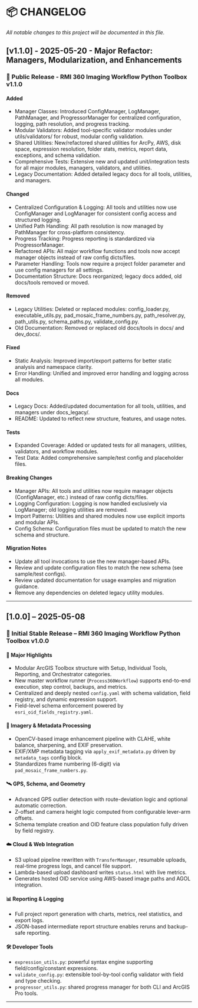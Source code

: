 # 📦 CHANGELOG

_All notable changes to this project will be documented in this file._

## [v1.1.0] - 2025-05-20 - Major Refactor: Managers, Modularization, and Enhancements
### 🚀 Public Release - RMI 360 Imaging Workflow Python Toolbox v1.1.0
#### Added
- Manager Classes: Introduced ConfigManager, LogManager, PathManager, and ProgressorManager for centralized configuration, logging, path resolution, and progress tracking.
- Modular Validators: Added tool-specific validator modules under utils/validators/ for robust, modular config validation.
- Shared Utilities: New/refactored shared utilities for ArcPy, AWS, disk space, expression resolution, folder stats, metrics, report data, exceptions, and schema validation.
- Comprehensive Tests: Extensive new and updated unit/integration tests for all major modules, managers, validators, and utilities.
- Legacy Documentation: Added detailed legacy docs for all tools, utilities, and managers.

#### Changed
- Centralized Configuration & Logging: All tools and utilities now use ConfigManager and LogManager for consistent config access and structured logging.
- Unified Path Handling: All path resolution is now managed by PathManager for cross-platform consistency.
- Progress Tracking: Progress reporting is standardized via ProgressorManager.
- Refactored APIs: All major workflow functions and tools now accept manager objects instead of raw config dicts/files.
- Parameter Handling: Tools now require a project folder parameter and use config managers for all settings.
- Documentation Structure: Docs reorganized; legacy docs added, old docs/tools removed or moved.

#### Removed
- Legacy Utilities: Deleted or replaced modules: config_loader.py, executable_utils.py, pad_mosaic_frame_numbers.py, path_resolver.py, path_utils.py, schema_paths.py, validate_config.py.
- Old Documentation: Removed or replaced old docs/tools in docs/ and dev_docs/.

#### Fixed
- Static Analysis: Improved import/export patterns for better static analysis and namespace clarity.
- Error Handling: Unified and improved error handling and logging across all modules.

#### Docs
- Legacy Docs: Added/updated documentation for all tools, utilities, and managers under docs_legacy/.
- README: Updated to reflect new structure, features, and usage notes.

#### Tests
- Expanded Coverage: Added or updated tests for all managers, utilities, validators, and workflow modules.
- Test Data: Added comprehensive sample/test config and placeholder files.

#### Breaking Changes
- Manager APIs: All tools and utilities now require manager objects (ConfigManager, etc.) instead of raw config dicts/files.
- Logging Configuration: Logging is now handled exclusively via LogManager; old logging utilities are removed.
- Import Patterns: Utilities and shared modules now use explicit imports and modular APIs.
- Config Schema: Configuration files must be updated to match the new schema and structure.

#### Migration Notes
- Update all tool invocations to use the new manager-based APIs.
- Review and update configuration files to match the new schema (see sample/test configs).
- Review updated documentation for usage examples and migration guidance.
- Remove any dependencies on deleted legacy utility modules.

---

## [1.0.0] – 2025-05-08
### 🎉 Initial Stable Release – RMI 360 Imaging Workflow Python Toolbox v1.0.0
#### 🚀 Major Highlights
- Modular ArcGIS Toolbox structure with Setup, Individual Tools, Reporting, and Orchestrator categories.
- New master workflow runner (`Process360Workflow`) supports end-to-end execution, step control, backups, and metrics.
- Centralized and deeply nested `config.yaml` with schema validation, field registry, and dynamic expression support.
- Field-level schema enforcement powered by `esri_oid_fields_registry.yaml`.

#### 📸 Imagery & Metadata Processing
- OpenCV-based image enhancement pipeline with CLAHE, white balance, sharpening, and EXIF preservation.
- EXIF/XMP metadata tagging via `apply_exif_metadata.py` driven by `metadata_tags` config block.
- Standardizes frame numbering (6-digit) via `pad_mosaic_frame_numbers.py`.

#### 🛰️ GPS, Schema, and Geometry
- Advanced GPS outlier detection with route-deviation logic and optional automatic correction.
- Z-offset and camera height logic computed from configurable lever-arm offsets.
- Schema template creation and OID feature class population fully driven by field registry.

#### ☁️ Cloud & Web Integration
- S3 upload pipeline rewritten with `TransferManager`, resumable uploads, real-time progress logs, and cancel file support.
- Lambda-based upload dashboard writes `status.html` with live metrics.
- Generates hosted OID service using AWS-based image paths and AGOL integration.

#### 📊 Reporting & Logging
- Full project report generation with charts, metrics, reel statistics, and export logs.
- JSON-based intermediate report structure enables reruns and backup-safe reporting.

#### 🛠 Developer Tools
- `expression_utils.py`: powerful syntax engine supporting field/config/constant expressions.
- `validate_config.py`: extensible tool-by-tool config validator with field and type checking.
- `progressor_utils.py`: shared progress manager for both CLI and ArcGIS Pro tools.

---
